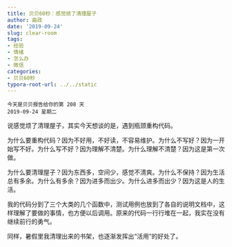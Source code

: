 ```yaml
---
title: 贝贝60秒：感觉烦了清理屋子
author: 曲政
date: '2019-09-24'
slug: clear-room
tags:
- 经验
- 情绪
- 怎么办
- 微信
categories:
- 贝贝60秒
typora-root-url: ../../static
---
```


```
今天是贝贝报告给你的第 208 天
2019-09-24 星期二
```

说感觉烦了清理屋子，其实今天想谈的是，遇到瓶颈重构代码。

为什么要重构代码？因为不好用，不好读，不容易维护。为什么不写好？因为一开始写不好。为什么写不好？因为理解不清楚。为什么理解不清楚？因为这是第一次做。

为什么要清理屋子？因为东西多，空间少，感觉不清爽。为什么不保持？因为生活总有多余。为什么有多余？因为进多而出少。为什么进多而出少？因为这是人的生活。

我的代码分到了三个大类的几个函数中，测试用例也放到了各自的说明文档中，这样理解了要做的事情，也方便以后调用。原来的代码一行行堆在一起，我实在没有继续前行的勇气。

同样，暑假里我清理出来的书架，也逐渐发挥出“活用”的好处了。


